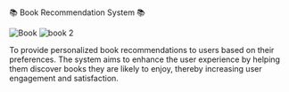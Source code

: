 📚 Book Recommendation System 📚


![Book](https://github.com/jjn7702/SECJ2154-OOP/assets/172096938/d5e21bb7-284e-4cd0-adc8-5f16819d94ac)      ![book 2](https://github.com/jjn7702/SECJ2154-OOP/assets/172096938/bdd7c42f-454b-4200-a8ef-024111d8b5ef)


To provide personalized book recommendations to users based on their preferences. The system aims to enhance the user experience by helping them discover books they are likely to enjoy, thereby increasing user engagement and satisfaction.

